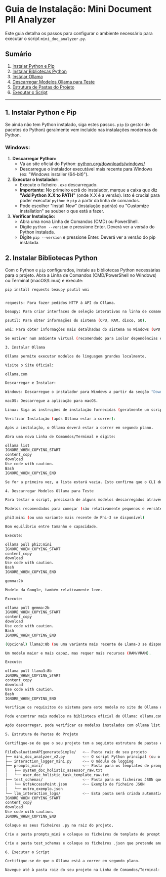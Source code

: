 # Guia de Instalação: Mini Document PII Analyzer

Este guia detalha os passos para configurar o ambiente necessário para executar o script `mini_doc_analyzer.py`.

## Sumário

1.  [Instalar Python e Pip](#1-instalar-python-e-pip)
2.  [Instalar Bibliotecas Python](#2-instalar-bibliotecas-python)
3.  [Instalar Ollama](#3-instalar-ollama)
4.  [Descarregar Modelos Ollama para Teste](#4-descarregar-modelos-ollama-para-teste)
5.  [Estrutura de Pastas do Projeto](#5-estrutura-de-pastas-do-projeto)
6.  [Executar o Script](#6-executar-o-script)

---

## 1. Instalar Python e Pip

Se ainda não tem Python instalado, siga estes passos. `pip` (o gestor de pacotes do Python) geralmente vem incluído nas instalações modernas do Python.

### Windows:

1.  **Descarregar Python:**
    *   Vá ao site oficial do Python: [python.org/downloads/windows/]([https://www.python.org/downloads/windows/](https://www.python.org/downloads/release/python-31112/))
    *   Descarregue o instalador executável mais recente para Windows (ex: "Windows installer (64-bit)").
2.  **Executar o Instalador:**
    *   Execute o ficheiro `.exe` descarregado.
    *   **Importante:** No primeiro ecrã do instalador, marque a caixa que diz **"Add Python X.X to PATH"** (onde X.X é a versão). Isto é crucial para poder executar `python` e `pip` a partir da linha de comandos.
    *   Pode escolher "Install Now" (instalação padrão) ou "Customize installation" se souber o que está a fazer.
3.  **Verificar Instalação:**
    *   Abra uma nova Linha de Comandos (CMD) ou PowerShell.
    *   Digite `python --version` e pressione Enter. Deverá ver a versão do Python instalada.
    *   Digite `pip --version` e pressione Enter. Deverá ver a versão do pip instalada.



## 2. Instalar Bibliotecas Python

Com o Python e `pip` configurados, instale as bibliotecas Python necessárias para o projeto. Abra a Linha de Comandos (CMD/PowerShell no Windows) ou Terminal (macOS/Linux) e execute:

```bash
pip install requests beaupy psutil wmi


requests: Para fazer pedidos HTTP à API do Ollama.

beaupy: Para criar interfaces de seleção interativas na linha de comandos.

psutil: Para obter informações do sistema (CPU, RAM, disco, SO).

wmi: Para obter informações mais detalhadas do sistema no Windows (GPU, tipo de disco). Nota: Esta biblioteca é específica para Windows.

Se estiver num ambiente virtual (recomendado para isolar dependências de projetos), ative-o antes de executar o comando pip install.

3. Instalar Ollama

Ollama permite executar modelos de linguagem grandes localmente.

Visite o Site Oficial:

ollama.com

Descarregar e Instalar:

Windows: Descarregue o instalador para Windows a partir da secção "Download" e execute-o.

macOS: Descarregue a aplicação para macOS.

Linux: Siga as instruções de instalação fornecidas (geralmente um script curl).

Verificar Instalação (após Ollama estar a correr):

Após a instalação, o Ollama deverá estar a correr em segundo plano.

Abra uma nova Linha de Comandos/Terminal e digite:

ollama list
IGNORE_WHEN_COPYING_START
content_copy
download
Use code with caution.
Bash
IGNORE_WHEN_COPYING_END

Se for a primeira vez, a lista estará vazia. Isto confirma que o CLI do Ollama está a funcionar.

4. Descarregar Modelos Ollama para Teste

Para testar o script, precisará de alguns modelos descarregados através do Ollama. Abra a Linha de Comandos/Terminal.

Modelos recomendados para começar (são relativamente pequenos e versáteis):

phi3:mini (ou uma variante mais recente de Phi-3 se disponível)

Bom equilíbrio entre tamanho e capacidade.

Execute:

ollama pull phi3:mini
IGNORE_WHEN_COPYING_START
content_copy
download
Use code with caution.
Bash
IGNORE_WHEN_COPYING_END

gemma:2b

Modelo da Google, também relativamente leve.

Execute:

ollama pull gemma:2b
IGNORE_WHEN_COPYING_START
content_copy
download
Use code with caution.
Bash
IGNORE_WHEN_COPYING_END

(Opcional) llama3:8b (ou uma variante mais recente de Llama-3 se disponível)

Um modelo maior e mais capaz, mas requer mais recursos (RAM/VRAM).

Execute:

ollama pull llama3:8b
IGNORE_WHEN_COPYING_START
content_copy
download
Use code with caution.
Bash
IGNORE_WHEN_COPYING_END

Verifique os requisitos de sistema para este modelo no site do Ollama ou na página do modelo no ollama.com/library.

Pode encontrar mais modelos na biblioteca oficial do Ollama: ollama.com/library

Após descarregar, pode verificar os modelos instalados com ollama list.

5. Estrutura de Pastas do Projeto

Certifique-se de que o seu projeto tem a seguinte estrutura de pastas e ficheiros:

FileEvaluationAPIgenerateSimple/   <-- Pasta raiz do seu projeto
├── mini_doc_analyzer_v2.py        <-- O script Python principal (ou o nome que lhe deu)
├── interaction_logger_mini.py     <-- O módulo de logging
├── prompts_mini/                  <-- Pasta para os templates de prompt
│   ├── system_doc_holistic_assessor_raw.txt
│   └── user_doc_holistic_task_template_raw.txt
├── test_schemas/                  <-- Pasta para os ficheiros JSON que quer analisar
│   └── GtfsAccessPoint.json       <-- Exemplo de ficheiro JSON
│   └── outro_exemplo.json
└── llm_interaction_logs/          <-- Esta pasta será criada automaticamente pelo logger
IGNORE_WHEN_COPYING_START
content_copy
download
Use code with caution.
IGNORE_WHEN_COPYING_END

Coloque os seus ficheiros .py na raiz do projeto.

Crie a pasta prompts_mini e coloque os ficheiros de template de prompt lá dentro.

Crie a pasta test_schemas e coloque os ficheiros .json que pretende analisar lá.

6. Executar o Script

Certifique-se de que o Ollama está a correr em segundo plano.

Navegue até à pasta raiz do seu projeto na Linha de Comandos/Terminal:

